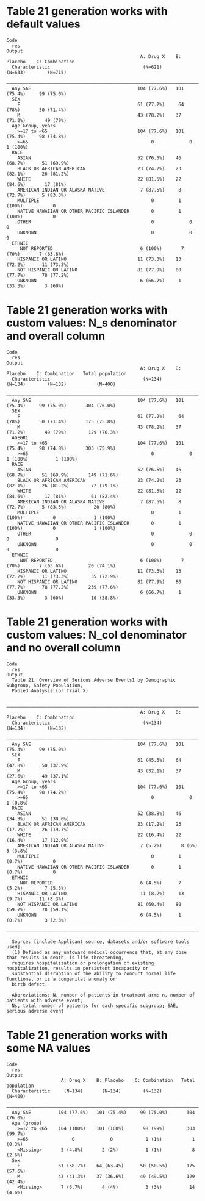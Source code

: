 # Table 21 generation works with default values

    Code
      res
    Output
                                                     A: Drug X    B: Placebo    C: Combination
      Characteristic                                  (N=621)       (N=633)        (N=715)    
      ————————————————————————————————————————————————————————————————————————————————————————
      Any SAE                                       104 (77.6%)   101 (75.4%)     99 (75.0%)  
      SEX                                                                                     
        F                                           61 (77.2%)     64 (78%)       50 (71.4%)  
        M                                           43 (78.2%)    37 (71.2%)       49 (79%)   
      Age Group, years                                                                        
        >=17 to <65                                 104 (77.6%)   101 (75.4%)     98 (74.8%)  
        >=65                                             0             0           1 (100%)   
      RACE                                                                                    
        ASIAN                                       52 (76.5%)    46 (68.7%)      51 (69.9%)  
        BLACK OR AFRICAN AMERICAN                   23 (74.2%)    23 (82.1%)      26 (81.2%)  
        WHITE                                       22 (81.5%)    22 (84.6%)       17 (81%)   
        AMERICAN INDIAN OR ALASKA NATIVE             7 (87.5%)     8 (72.7%)      5 (83.3%)   
        MULTIPLE                                         0         1 (100%)           0       
        NATIVE HAWAIIAN OR OTHER PACIFIC ISLANDER        0         1 (100%)           0       
        OTHER                                            0             0              0       
        UNKNOWN                                          0             0              0       
      ETHNIC                                                                                  
         NOT REPORTED                                6 (100%)       7 (70%)       7 (63.6%)   
        HISPANIC OR LATINO                          11 (73.3%)    13 (72.2%)      11 (73.3%)  
        NOT HISPANIC OR LATINO                      81 (77.9%)    80 (77.7%)      78 (77.2%)  
        UNKNOWN                                      6 (66.7%)     1 (33.3%)       3 (60%)    

# Table 21 generation works with custom values: N_s denominator and overall column

    Code
      res
    Output
                                                     A: Drug X    B: Placebo    C: Combination   Total population
      Characteristic                                  (N=134)       (N=134)        (N=132)           (N=400)     
      ———————————————————————————————————————————————————————————————————————————————————————————————————————————
      Any SAE                                       104 (77.6%)   101 (75.4%)     99 (75.0%)       304 (76.0%)   
      SEX                                                                                                        
        F                                           61 (77.2%)     64 (78%)       50 (71.4%)       175 (75.8%)   
        M                                           43 (78.2%)    37 (71.2%)       49 (79%)        129 (76.3%)   
      AGEGR1                                                                                                     
        >=17 to <65                                 104 (77.6%)   101 (75.4%)     98 (74.8%)       303 (75.9%)   
        >=65                                             0             0           1 (100%)          1 (100%)    
      RACE                                                                                                       
        ASIAN                                       52 (76.5%)    46 (68.7%)      51 (69.9%)       149 (71.6%)   
        BLACK OR AFRICAN AMERICAN                   23 (74.2%)    23 (82.1%)      26 (81.2%)        72 (79.1%)   
        WHITE                                       22 (81.5%)    22 (84.6%)       17 (81%)         61 (82.4%)   
        AMERICAN INDIAN OR ALASKA NATIVE             7 (87.5%)     8 (72.7%)      5 (83.3%)          20 (80%)    
        MULTIPLE                                         0         1 (100%)           0              1 (100%)    
        NATIVE HAWAIIAN OR OTHER PACIFIC ISLANDER        0         1 (100%)           0              1 (100%)    
        OTHER                                            0             0              0                 0        
        UNKNOWN                                          0             0              0                 0        
      ETHNIC                                                                                                     
         NOT REPORTED                                6 (100%)       7 (70%)       7 (63.6%)         20 (74.1%)   
        HISPANIC OR LATINO                          11 (73.3%)    13 (72.2%)      11 (73.3%)        35 (72.9%)   
        NOT HISPANIC OR LATINO                      81 (77.9%)    80 (77.7%)      78 (77.2%)       239 (77.6%)   
        UNKNOWN                                      6 (66.7%)     1 (33.3%)       3 (60%)          10 (58.8%)   

# Table 21 generation works with custom values: N_col denominator and no overall column

    Code
      res
    Output
      Table 21. Overview of Serious Adverse Events1 by Demographic Subgroup, Safety Population,
      Pooled Analysis (or Trial X)
      
      ————————————————————————————————————————————————————————————————————————————————————————
                                                     A: Drug X    B: Placebo    C: Combination
      Characteristic                                  (N=134)       (N=134)        (N=132)    
      ————————————————————————————————————————————————————————————————————————————————————————
      Any SAE                                       104 (77.6%)   101 (75.4%)     99 (75.0%)  
      SEX                                                                                     
        F                                           61 (45.5%)    64 (47.8%)      50 (37.9%)  
        M                                           43 (32.1%)    37 (27.6%)      49 (37.1%)  
      Age Group, years                                                                        
        >=17 to <65                                 104 (77.6%)   101 (75.4%)     98 (74.2%)  
        >=65                                             0             0           1 (0.8%)   
      RACE                                                                                    
        ASIAN                                       52 (38.8%)    46 (34.3%)      51 (38.6%)  
        BLACK OR AFRICAN AMERICAN                   23 (17.2%)    23 (17.2%)      26 (19.7%)  
        WHITE                                       22 (16.4%)    22 (16.4%)      17 (12.9%)  
        AMERICAN INDIAN OR ALASKA NATIVE             7 (5.2%)       8 (6%)         5 (3.8%)   
        MULTIPLE                                         0         1 (0.7%)           0       
        NATIVE HAWAIIAN OR OTHER PACIFIC ISLANDER        0         1 (0.7%)           0       
      ETHNIC                                                                                  
         NOT REPORTED                                6 (4.5%)      7 (5.2%)        7 (5.3%)   
        HISPANIC OR LATINO                           11 (8.2%)     13 (9.7%)      11 (8.3%)   
        NOT HISPANIC OR LATINO                      81 (60.4%)    80 (59.7%)      78 (59.1%)  
        UNKNOWN                                      6 (4.5%)      1 (0.7%)        3 (2.3%)   
      ————————————————————————————————————————————————————————————————————————————————————————
      
      Source: [include Applicant source, datasets and/or software tools used].
      (1) Defined as any untoward medical occurrence that, at any dose that results in death, is life-threatening,
      requires hospitalization or prolongation of existing hospitalization, results in persistent incapacity or
      substantial disruption of the ability to conduct normal life functions, or is a congenital anomaly or
      birth defect. 
      
      Abbreviations: N, number of patients in treatment arm; n, number of patients with adverse event;
      Ns, total number of patients for each specific subgroup; SAE, serious adverse event

# Table 21 generation works with some NA values

    Code
      res
    Output
                        A: Drug X    B: Placebo    C: Combination   Total population
      Characteristic     (N=134)       (N=134)        (N=132)           (N=400)     
      ——————————————————————————————————————————————————————————————————————————————
      Any SAE          104 (77.6%)   101 (75.4%)     99 (75.0%)       304 (76.0%)   
      Age (group)                                                                   
        >=17 to <65    104 (100%)    101 (100%)       98 (99%)        303 (99.7%)   
        >=65                0             0            1 (1%)           1 (0.3%)    
        <Missing>       5 (4.8%)       2 (2%)          1 (1%)           8 (2.6%)    
      Sex                                                                           
        F              61 (58.7%)    64 (63.4%)      50 (50.5%)       175 (57.6%)   
        M              43 (41.3%)    37 (36.6%)      49 (49.5%)       129 (42.4%)   
        <Missing>       7 (6.7%)       4 (4%)          3 (3%)          14 (4.6%)    

